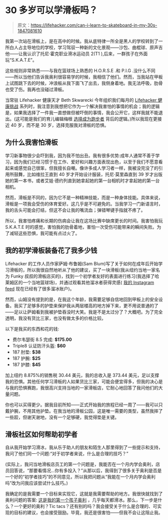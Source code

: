 # 30 多岁可以学滑板吗？

> 原文：<https://lifehacker.com/can-i-learn-to-skateboard-in-my-30s-1847081610>

我第一次站在滑板上，是在高中的时候。我从底特律一所全是黑人的学校转到了一所白人占主导地位的学校，学习驾驭一种新的文化景观——沙包、曲棍球、原声吉他——让我认识了托尼·霍克职业滑冰运动员 2(T1 ),后来，一群孩子在外面玩“S.K.A.T.E”。



这些规则非常熟悉——与我在篮球场上熟悉的 H.O.R.S.E .和 P.I.G .没什么不同——所以当他们告诉我奥利很容易学的时候，我相信了他们。然而，当我站在甲板上试图跳下去的时候，冲浪板从我下面飞了出去，我侧身着地。我无法呼吸，肋骨也受了伤。我再也没碰过滑板。

当常驻 Lifehacker 健康天才 Beth Skwarecki 今年组织我们每月的 [Lifehacker 健康挑战](https://lifehacker.com/health/fitness/lifehacker-fitness-challenge) 系列时，我注意到我想把它作为一个解决我害怕的事情的机会；我的逻辑是，如果我选择了一件我一直想做但被吓倒的事情，我会公开它，这样我就不能退出。(这可能是我们的育儿编辑梅根 [选择成为跑步者](https://lifehacker.com/can-i-learn-to-actually-like-running-in-a-month-1846839569) 背后的逻辑。)所以我现在更接近 40 岁，而不是 30 岁，选择克服我对滑板的恐惧。

## 为什么我害怕滑板

学习新事物很少会吓到我，因为我不怕出丑。我有很多优势:成年人通常不善于学习，因为我们已经习惯于在工作、爱好和兴趣方面表现出色，以至于我们不愿意看起来或感觉自己很笨，但我擅长自嘲。像许多成人学习者一样，我被没完没了的引用所鼓舞，比如维拉王直到 40 岁才开始设计服装，托尼·莫里森直到 39 岁才出版她的第一本书，或者艾娃·德约列直到她拿起她的第一台相机时才拿起她的第一台相机。

然而，滑板是不同的，因为它不是一种精神技能，而是一种身体技能。具体来说，滑板是一项我会受伤的体育爱好。这几乎是不可避免的。当我学习一门新语言时，我的舌头可能会打结，但这不会让我的嘴流血；弹错琴键手指就不疼了。

所以，我害怕疼痛和长期的伤病会让我在这场比赛中缺席更长的时间。我害怕我玩 S.K.A.T.E 时的感觉，害怕我的肋骨着地，害怕一次受伤可能带来的瞬间失败。为了减轻这些恐惧，我可能有点过火了。

## 我的初学滑板装备花了我多少钱

Lifehacker 的工作人员作家萨姆·布鲁姆(Sam Blum)写了关于如何在成年后开始学习滑板的，所以我很自然地听从了他的建议，买了一块滑板(我从纽约当地一家名为 Funky 叔叔的滑板店买的)，找到一个初学者友好的表面进行练习(我选择了哈莱姆区的一个当地篮球场)，并通过观看其他溜冰者获得灵感( [我的 Instagram feed](https://www.instagram.com/jordanmcalhoun/) 现在已经有了很多溜冰账户)。

然而，山姆没有提到的是，在我这个年龄，我需要足够自信地回到甲板上的安全设备。我买了足够多的护垫来保护我从两层楼高的地方掉下来，更不用说普通的了——足以让萨姆看到我被护垫吞没时大笑。我是不是太过分了？大概吧。为了完全透明，我没有货比三家，也没有做太多的价格比较。

以下是我买的东西和花的钱:

*   费尔韦瑟街 8.5 完成: **$175.00**
*   Triple8 认证防汗头盔: **$60**
*   187 肘垫: **$38**
*   187 护腕: **$25**
*   187 护膝: **$45**

加上纽约 8.875%的销售税 30.44 美元，我的总收入是 373.44 美元，足以支撑我的恐惧。其他任何学习滑板的人如果货比三家，可能会便宜得多，但我的决心是与我的恐惧赛跑，我很高兴支持当地的一家滑板店，它耐心地回答了我问他们的大量问题。

你也可以买得更少。据我目前所知——正式开始我的旅程已经一周了——我可以只戴护腕，不用其他护垫。在我当地的滑板公园，这是唯一需要的类型，虽然我摔了一些跤，但谢天谢地，没有一个足够硬，我觉得垫是关键。

## 滑板社区如何帮助初学者

自从我开始学习滑冰，我从乐于助人的朋友和陌生人那里得到了一些提示和支持，我问了他们同一个问题:“对于初学者来说，什么是合理的技巧？”

(实际上，我问当地滑板店员工的第一个问题是，我能否在一个月内学会奥利，店员回答说，“那要看情况...你有多投入？”从那以后，我得到了很多关于奥利是否是一个好的“初学者技巧”的不同意见，所以我把问题从“我能在一个月内学会奥利吗”改为问我应该尝试什么技巧。)

我确定的是我需要一个目标来实现它，这就是我需要帮助的地方。我很快就找到了奥利问题的答案: [这是我的第一个孩子奥利](https://twitter.com/JordanMCalhoun/status/1402067755109658631?s=20) ，几乎每天都滑冰。那么，下一步是什么？一个更好的奥利？Tic tacs？还有别的吗？我会接受关于什么是合理的、可实现的目标的建议，也会接受鼓励。毕竟，我还是很害怕——但我不会让这阻止我。